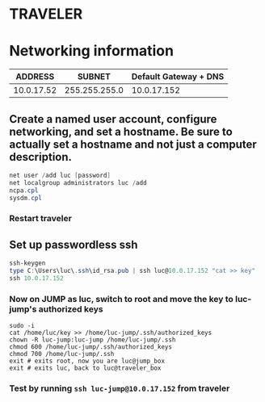 # TRAVELER

# Networking information
| ADDRESS             |        SUBNET         | Default Gateway + DNS |
|---------------------|-----------------------|-----------------------|
| 10.0.17.52          | 255.255.255.0         | 10.0.17.152           |

## Create a named user account, configure networking, and set a hostname. Be sure to actually set a hostname and not just a computer description.
```powershell
net user /add luc [password]
net localgroup administrators luc /add
ncpa.cpl
sysdm.cpl
```
### Restart traveler
## Set up passwordless ssh
```powershell
ssh-keygen
type C:\Users\luc\.ssh\id_rsa.pub | ssh luc@10.0.17.152 "cat >> key"
ssh 10.0.17.152
```

### Now on JUMP as luc, switch to root and move the key to luc-jump's authorized keys

```
sudo -i
cat /home/luc/key >> /home/luc-jump/.ssh/authorized_keys
chown -R luc-jump:luc-jump /home/luc-jump/.ssh
chmod 600 /home/luc-jump/.ssh/authorized_keys
chmod 700 /home/luc-jump/.ssh
exit # exits root, now you are luc@jump_box
exit # exits luc, back to luc@traveler_box
```
### Test by running `ssh luc-jump@10.0.17.152` from traveler
